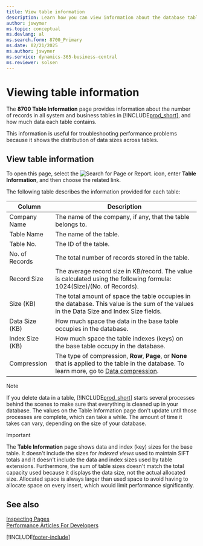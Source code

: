 ```yaml
---
title: View table information
description: Learn how you can view information about the database tables in Business Central.
author: jswymer
ms.topic: conceptual
ms.devlang: al
ms.search.form: 8700_Primary
ms.date: 02/21/2025
ms.author: jswymer
ms.service: dynamics-365-business-central
ms.reviewer: solsen
---
```


# Viewing table information

The **8700 Table Information** page provides information about the number of records in all system and business tables in [!INCLUDE[prod_short](includes/prod_short.md)], and how much data each table contains.

This information is useful for troubleshooting performance problems because it shows the distribution of data sizes across tables.

## View table information

To open this page, select the ![Search for Page or Report.](media/ui-search/search_small.png "Search for Page or Report icon") icon, enter **Table Information**, and then choose the related link.

The following table describes the information provided for each table:

|Column|Description|
|------|-----------|
|Company Name|The name of the company, if any, that the table belongs to.|
|Table Name|The name of the table.|
|Table No.|The ID of the table.|
|No. of Records|The total number of records stored in the table.|
|Record Size|The average record size in KB/record. The value is calculated using the following formula: 1024(Size)/(No. of Records). |
|Size (KB)|The total amount of space the table occupies in the database. This value is the sum of the values in the Data Size and Index Size fields.|
|Data Size (KB)|How much space the data in the base table occupies in the database.|
|Index Size (KB)|How much space the table indexes (keys) on the base table occupy in the database.|
|Compression|The type of compression, **Row**, **Page**, or **None** that is applied to the table in the database. To learn more, go to [Data compression](/sql/relational-databases/data-compression/data-compression?).|

> [!NOTE]
> If you delete data in a table, [!INCLUDE[prod_short](includes/prod_short.md)] starts several processes behind the scenes to make sure that everything is cleaned up in your database. The values on the Table Information page don't update until those processes are complete, which can take a while. The amount of time it takes can vary, depending on the size of your database.

> [!IMPORTANT]  
> The **Table Information** page shows data and index (key) sizes for the base table. It doesn't include the sizes for *indexed views* used to maintain SIFT totals and it doesn't include the data and index sizes used by table extensions. Furthermore, the sum of table sizes doesn't match the total capacity used because it displays the data size, not the actual allocated size. Allocated space is always larger than used space to avoid having to allocate space on every insert, which would limit performance significantly. 

## See also

[Inspecting Pages](across-inspect-page.md)  
[Performance Articles For Developers](/dynamics365/business-central/dev-itpro/performance/performance-developer)  

[!INCLUDE[footer-include](includes/footer-banner.md)]
